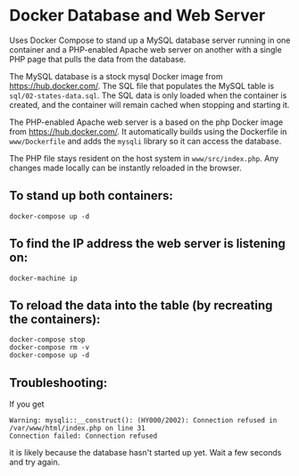 # Docker Database and Web Server

Uses Docker Compose to stand up a MySQL database server running in one container and 
a PHP-enabled Apache web server on another with a single PHP page that pulls the data from
the database. 

The MySQL database is a stock mysql Docker image from https://hub.docker.com/.
The SQL file that populates the MySQL table is `sql/02-states-data.sql`.
The SQL data is only loaded when the container is created, and the container
will remain cached when stopping and starting it.

The PHP-enabled Apache web server is a based on the php Docker image from https://hub.docker.com/.
It automatically builds using the Dockerfile in `www/Dockerfile` and adds the `mysqli` 
library so it can access the database. 

The PHP file stays resident on the host system in `www/src/index.php`. Any changes made locally 
can be instantly reloaded in the browser.

## To stand up both containers:

    docker-compose up -d
		
## To find the IP address the web server is listening on:

    docker-machine ip

## To reload the data into the table (by recreating the containers):

    docker-compose stop
    docker-compose rm -v
    docker-compose up -d

## Troubleshooting:

If you get 

    Warning: mysqli::__construct(): (HY000/2002): Connection refused in /var/www/html/index.php on line 31
    Connection failed: Connection refused

it is likely because the database hasn't started up yet. Wait a few seconds and try again.
